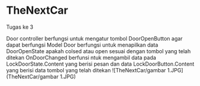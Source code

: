 # TheNextCar
Tugas ke 3

Door controller berfungsi untuk mengatur tombol DoorOpenButton agar dapat berfungsi
Model Door berfungsi untuk menapilkan data DoorOpenState apakah colsed atau open sesuai dengan tombol yang telah ditekan
OnDoorChanged berfunsi ntuk mengambil data pada LockDoorState.Content yang berisi pesan dan data LockDoorButton.Content yang berisi data tombol yang telah ditekan
![TheNextCar/gambar 1.JPG](TheNextCar/gambar 1.JPG)
